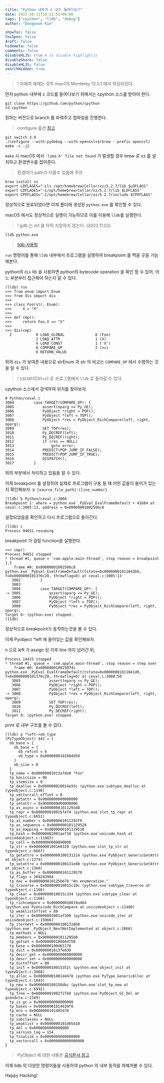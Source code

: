 ```yaml
---
title: "Python 내부의 C 코드 들여다보기"
date: 2022-10-21T10:52:51+09:00
tags: ["cpython", "lldb", "debug"]
author: "Dongwook Kim"

showToc: false
TocOpen: false
draft: false
hidemeta: false
comments: false
disableHLJS: true # to disable highlightjs
disableShare: false
disableHLJS: false
searchHidden: true
---
```


> ! 아래의 예제는 모두 macOS Monterey 12.5.1 에서 작성되었다.


먼저 python 내부에 c 코드를 들여다보기 위해서는 cpython 소스를 받아야 한다.

```shell
git clone https://github.com/python/cpython
cd cpython
```

원하는 버전으로 branch 를 바꿔주고 컴파일을 진행한다.

> configure 옵션 [참고](https://docs.python.org/3/using/configure.html)

```shell
git switch 3.9
./configure --with-pydebug --with-openssl=$(brew --prefix openssl)
make -s -j2
```

`make` 시 macOS 에서 `'lzma.h' file not found` 가 발생할 경우 brew 로 xz 를 설치하고 환경변수를 잡아준다.

> 환경마다 path가 다를수 있음에 주의
```
brew install xz
export LDFLAGES="-Lls /opt/homebrew/Cellar/xz/5.2.7/lib $LDFLAGS"
export LDFLAGES="-L/opt/homebrew/Cellar/xz/5.2.7/lib $LDFLAGS"
export CPPFLAGS="-I/opt/homebrew/Cellar/xz/5.2.7/include $CPPFLAGS"
```

정상적으로 완료되었다면 이제 폴더에 생성된 `python.exe` 를 확인할 수 있다.

macOS 에서도 정상적으로 실행이 가능하므로 이를 이용해 `lldb`를 실행한다.

> ! gdb 는 m1 을 아직 지원하지 않는다. (2022.11.02)

```shell
lldb python.exe
```

> [lldb 사용법](https://lldb.llvm.org/use/tutorial.html)

`run` 명령어를 통해 `lldb` 내부에서 프로그램을 실행하여 breakpoint 를 찍을 곳을 가늠해본다.

python의 `dis` lib 을 사용하면 python의 bytecode operation 을 확인 할 수 있어, 어느 부분부터 접근해야 하는지 알 수 있다.

```shell
(lldb) run
>>> from enum import Enum
>>> from dis import dis
>>>
>>> class Foo(str, Enum):
>>>     X = "X"
>>> 
>>> def cmp():
>>>     return Foo.X == "X" 
>>> 
>>> dis(cmp)
  2           0 LOAD_GLOBAL              0 (Foo)
              2 LOAD_ATTR                1 (X)
              4 LOAD_CONST               1 ('X')
              6 COMPARE_OP               2 (==)
              8 RETURN_VALUE
```
위의 `dis` 가 보여준 내용으로 strEnum 과 str 의 비교는 `COMPARE_OP` 에서 수행하는 것을 알 수 있다.
> ! `SIGINT`(Ctrl+c) 로 프로그램에서 `lldb` 로 돌아갈 수 있다.

cpython 소스에서 검색하여 위치를 찾아보자.

```shell
# Python/ceval.c
3004         case TARGET(COMPARE_OP): {
3005             assert(oparg <= Py_GE);
3006             PyObject *right = POP();
3007             PyObject *left = TOP();
3008             PyObject *res = PyObject_RichCompare(left, right, oparg);
3009             SET_TOP(res);
3010             Py_DECREF(left);
3011             Py_DECREF(right);
3012             if (res == NULL)
3013                 goto error;
3014             PREDICT(POP_JUMP_IF_FALSE);
3015             PREDICT(POP_JUMP_IF_TRUE);
3016             DISPATCH();
3017         }
```

위의 부분에서 처리하고 있음을 알 수 있다.

이제 breakpoint 를 설정하여 실제로 프로그램이 구동 될 때 어떤 값들이 들어가 있는지 확인해보자.
`b {source_file_path}:{line_number}`

```shell
(lldb) b Python/ceval.c:3004
Breakpoint 1: where = python.exe`_PyEval_EvalFrameDefault + 41684 at ceval.c:3005:13, address = 0x00000001002506c8
```

설정되었음을 확인하고 다시 프로그램으로 돌아간다.

```shell
(lldb) c
Process 94651 resuming
```

breakpoint 가 걸릴 function을 실행한다.
```
>>> cmp()
Process 94651 stopped
* thread #1, queue = 'com.apple.main-thread', stop reason = breakpoint 1.1
    frame #0: 0x00000001002506c8 python.exe`_PyEval_EvalFrameDefault(tstate=0x00000001011043b0, f=0x0000000101376c20, throwflag=0) at ceval.c:3005:13
   3002         }
   3003 
   3004         case TARGET(COMPARE_OP): {
-> 3005             assert(oparg <= Py_GE);
   3006             PyObject *right = POP();
   3007             PyObject *left = TOP();
   3008             PyObject *res = PyObject_RichCompare(left, right, oparg);
Target 0: (python.exe) stopped.
(lldb) 
```

정상적으로 breakpoint가 동작하는것을 볼 수 있다.

이제 Pyobject *left 에 들어있는 값을 확인해보자.

n 으로 left 가 assign 된 이후 line 까지 넘어간 뒤,
```shell
Process 14415 stopped
* thread #1, queue = 'com.apple.main-thread', stop reason = step over
    frame #0: 0x000000010025074c python.exe`_PyEval_EvalFrameDefault(tstate=0x00000001011041d0, f=0x0000000101376c20, throwflag=0) at ceval.c:3008:50
   3005	            assert(oparg <= Py_GE);
   3006	            PyObject *right = POP();
   3007	            PyObject *left = TOP();
-> 3008	            PyObject *res = PyObject_RichCompare(left, right, oparg);
   3009	            SET_TOP(res);
   3010	            Py_DECREF(left);
   3011	            Py_DECREF(right);
Target 0: (python.exe) stopped.
```

print 로 내부 구조를 볼 수 있다.
```shell
(lldb) p *left->ob_type
(PyTypeObject) $42 = {
  ob_base = {
    ob_base = {
      ob_refcnt = 6
      ob_type = 0x0000000101604d50
    }
    ob_size = 0
  }
  tp_name = 0x00000001013a7de0 "Foo"
  tp_basicsize = 96
  tp_itemsize = 0
  tp_dealloc = 0x000000010014e93c (python.exe`subtype_dealloc at typeobject.c:1198)
  tp_vectorcall_offset = 0
  tp_getattr = 0x0000000000000000
  tp_setattr = 0x0000000000000000
  tp_as_async = 0x00000001011293d8
  tp_repr = 0x000000010015fef4 (python.exe`slot_tp_repr at typeobject.c:6651)
  tp_as_number = 0x00000001011293f0
  tp_as_sequence = 0x0000000101129528
  tp_as_mapping = 0x0000000101129510
  tp_hash = 0x00000001001aef18 (python.exe`unicode_hash at unicodeobject.c:11983)
  tp_call = 0x0000000000000000
  tp_str = 0x0000000100160328 (python.exe`slot_tp_str at typeobject.c:6667)
  tp_getattro = 0x0000000100131214 (python.exe`PyObject_GenericGetAttr at object.c:1279)
  tp_setattro = 0x0000000100131e88 (python.exe`PyObject_GenericSetAttr at object.c:1360)
  tp_as_buffer = 0x0000000101129578
  tp_flags = 269243904
  tp_doc = 0x000000010125b670 "An enumeration."
  tp_traverse = 0x000000010015c10c (python.exe`subtype_traverse at typeobject.c:1106)
  tp_clear = 0x000000010015c334 (python.exe`subtype_clear at typeobject.c:1168)
  tp_richcompare = 0x000000010019a464 (python.exe`PyUnicode_RichCompare at unicodeobject.c:11480)
  tp_weaklistoffset = 88
  tp_iter = 0x00000001001af300 (python.exe`unicode_iter at unicodeobject.c:15966)
  tp_iternext = 0x0000000100131860 (python.exe`_PyObject_NextNotImplemented at object.c:1066)
  tp_methods = NULL
  tp_members = 0x00000001011295b0
  tp_getset = 0x0000000100464750
  tp_base = 0x0000000100465178
  tp_dict = 0x00000001013fe830
  tp_descr_get = 0x0000000000000000
  tp_descr_set = 0x0000000000000000
  tp_dictoffset = 80
  tp_init = 0x000000010015352c (python.exe`object_init at typeobject.c:3868)
  tp_alloc = 0x000000010014d478 (python.exe`PyType_GenericAlloc at typeobject.c:1043)
  tp_new = 0x0000000100158dbc (python.exe`slot_tp_new at typeobject.c:6992)
  tp_free = 0x00000001002f2768 (python.exe`PyObject_GC_Del at gcmodule.c:2349)
  tp_is_gc = 0x0000000000000000
  tp_bases = 0x00000001014030f0
  tp_mro = 0x0000000101405470
  tp_cache = NULL
  tp_subclasses = NULL
  tp_weaklist = 0x0000000101405410
  tp_del = 0x0000000000000000
  tp_version_tag = 154
  tp_finalize = 0x0000000000000000
  tp_vectorcall = 0x0000000000000000
}
```

> PyObject 에 대한 내용은 [공식문서 참고](https://docs.python.org/ko/3/c-api/structures.html#c.PyObject)

이제 lldb 의 다양한 명령어들을 사용하여 python 의 내부 동작을 파해쳐볼 수 있다.

Happy Hacking!